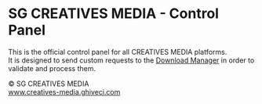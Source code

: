 # SG CREATIVES MEDIA - Control Panel

This is the official control panel for all CREATIVES MEDIA platforms.<br/>
It is designed to send custom requests to the [Download Manager](https://github.com/creatives-media/download-manager) in order to validate and process them.

© SG CREATIVES MEDIA<br/>
www.creatives-media.ghiveci.com